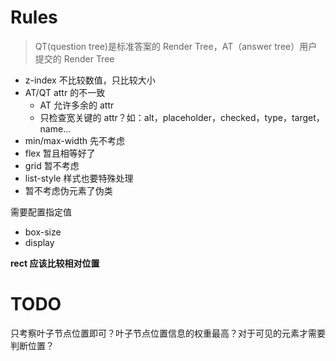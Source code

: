# Rules

> QT(question tree)是标准答案的 Render Tree，AT（answer tree）用户提交的 Render Tree

+ z-index 不比较数值，只比较大小
+ AT/QT attr 的不一致
  + AT 允许多余的 attr
  + 只检查宽关键的 attr？如：alt，placeholder，checked，type，target，name...
+ min/max-width 先不考虑
+ flex 暂且相等好了
+ grid 暂不考虑
+ list-style 样式也要特殊处理
+ 暂不考虑伪元素了伪类

需要配置指定值

+ box-size
+ display

**rect 应该比较相对位置**

# TODO

只考察叶子节点位置即可？叶子节点位置信息的权重最高？对于可见的元素才需要判断位置？
